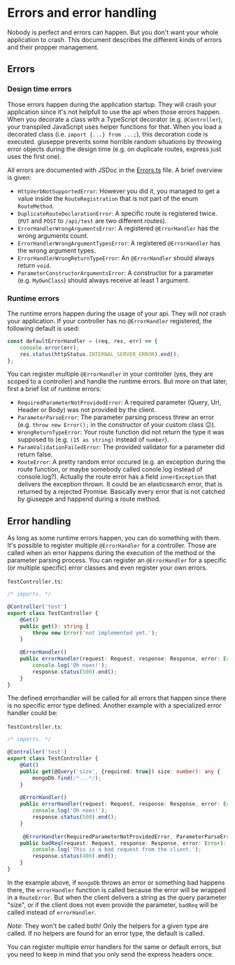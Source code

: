 # Errors and error handling

Nobody is perfect and errors can happen. But you don't want your whole application to crash.
This document describes the different kinds of errors and their propper management.

## Errors

### Design time errors

Those errors happen during the application startup. They will crash your application since it's
not helpfull to use the api when those errors happen. When you decorate a class with a TypeScript
decorator (e.g. `@Controller`), your transpiled JavaScript uses helper functions for that.
When you load a decorated class (i.e. `import {...} from ...;`), this decoration code is
executed. giuseppe prevents some horrible random situations by throwing error objects 
during the design time (e.g. on duplicate routes, express just uses the first one).

All errors are documented with JSDoc in the [Errors.ts](../errors/Errors.ts) file. A brief overview is given:

- `HttpVerbNotSupportedError`: However you did it, you managed to get 
   a value inside the `RouteRegistration` that is not part of the enum `RouteMethod`.
- `DuplicateRouteDeclarationError`: A specific route is registered twice. 
   (`PUT` and `POST` to `/api/test` are two different routes).
- `ErrorHandlerWrongArgumentsError`: A registered `@ErrorHandler` has the wrong arguments count.
- `ErrorHandlerWrongArgumentTypesError`: A registered `@ErrorHandler` has the wrong argument types.
- `ErrorHandlerWrongReturnTypeError`: An `@ErrorHandler` should always return `void`.
- `ParameterConstructorArgumentsError`: A constructor for a parameter (e.g. `MyOwnClass`) should
   always receive at least 1 argument.

### Runtime errors

The runtime errors happen during the usage of your api. They will *_not_* crash your application.
If your controller has no `@ErrorHandler` registered, the following default is used:

```typescript
const defaultErrorHandler = (req, res, err) => {
    console.error(err);
    res.status(httpStatus.INTERNAL_SERVER_ERROR).end();
};
```

You can register multiple `@ErrorHandler` in your controller (yes, they are scoped to a controller)
and handle the runtime errors. But more on that later, first a brief list of runtime errors:

- `RequiredParameterNotProvidedError`: A required parameter (Query, Url, Header or Body) was not 
   provided by the client.
- `ParameterParseError`: The parameter parsing process threw an error (e.g. `throw new Error();`
   in the constructor of your custom class :wink:).
- `WrongReturnTypeError`: Your route function did not return the type it was supposed to (e.g. 
   `(15 as string)` instead of `number`).
- `ParamValidationFailedError`: The provided validator for a parameter did return false.
- `RouteError`: A pretty random error occured (e.g. an exception during the route function,
   or maybe somebody called conole.log instead of console.log?). Actually the route error
   has a field `innerException` that delivers the exception thrown. It could be an elasticsearch
   error, that is returned by a rejected Promise. Basically every error that is not catched
   by giuseppe and happend during a route method.

## Error handling

As long as some runtime errors happen, you can do something with them. It's possible
to register multiple `@ErrorHandler` for a controller. Those are called when an error happens
during the execution of the method or the parameter parsing process. You can register an
`@ErrorHandler` for a specific (or multiple specific) error classes and even register your
own errors.

`TestController.ts`:

```typescript
/* imports. */

@Controller('test')
export class TestController {
    @Get()
    public get(): string {
        throw new Error('not implemented yet.');
    }
    
    @ErrorHandler()
    public errorHandler(request: Request, response: Response, error: Error): void {
        console.log('Oh noes!');
        response.status(500).end();
    }
}
```

The defined errorhandler will be called for all errors that happen since there is no specific
error type defined. Another example with a specialized error handler could be:

`TestController.ts`:

```typescript
/* imports. */

@Controller('test')
export class TestController {
    @Get()
    public get(@Query('size', {required: true}) size: number): any {
        mongoDb.find(/*...*/);
    }
    
    @ErrorHandler()
    public errorHandler(request: Request, response: Response, error: Error): void {
        console.log('Oh noes!');
        response.status(500).end();
    }
    
     @ErrorHandler(RequiredParameterNotProvidedError, ParameterParseError)
    public badReq(request: Request, response: Response, error: Error): void {
        console.log('This is a bad request from the client.');
        response.status(400).end();
    }
}
```

In the example above, if `mongoDb` throws an error or something bad happens there,
the `errorHandler` function is called because the error will be wrapped in a `RouteError`.
But when the client delivers a string as the query parameter "size", or if the client
does not even provide the parameter, `badReq` will be called instead of `errorHandler`.

*Note*: They won't be called both! Only the helpers for a given type are called. If no
helpers are found for an error type, the default is called.

You can register multiple error handlers for the same or default errors, but you need to
keep in mind that you only send the express headers once.